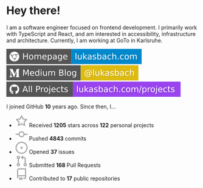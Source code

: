 # Hey there!

I am a software engineer focused on frontend development. I primarily work with TypeScript and React, and am interested in accessibility, infrastructure and architecture. Currently, I am working at GoTo in Karlsruhe.

[![Homepage](./icons/homepage.svg)](https://lukasbach.com)
[![Medium Blog](./icons/medium.svg)](https://medium.com/@lukasbach)
[![My Projects](./icons/projects.svg)](https://lukasbach.com/projects)

I joined GitHub **10** years ago. Since then, I...

- ![](./icons/star.svg) Received **1205** stars across **122** personal projects
- ![](./icons/commit.svg) Pushed **4843** commits
- ![](./icons/issues.svg) Opened **37** issues
- ![](./icons/pr.svg) Submitted **168** Pull Requests
- ![](./icons/repo.svg) Contributed to **17** public repositories
